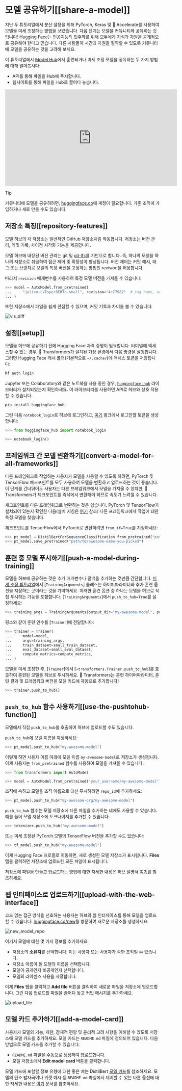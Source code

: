 <!--Copyright 2022 The HuggingFace Team. All rights reserved.

Licensed under the Apache License, Version 2.0 (the "License"); you may not use this file except in compliance with
the License. You may obtain a copy of the License at

http://www.apache.org/licenses/LICENSE-2.0

Unless required by applicable law or agreed to in writing, software distributed under the License is distributed on
an "AS IS" BASIS, WITHOUT WARRANTIES OR CONDITIONS OF ANY KIND, either express or implied. See the License for the
specific language governing permissions and limitations under the License.

⚠️ Note that this file is in Markdown but contain specific syntax for our doc-builder (similar to MDX) that may not be
rendered properly in your Markdown viewer.

-->

# 모델 공유하기[[share-a-model]]

지난 두 튜토리얼에서 분산 설정을 위해 PyTorch, Keras 및 🤗 Accelerate를 사용하여 모델을 미세 조정하는 방법을 보았습니다. 다음 단계는 모델을 커뮤니티와 공유하는 것입니다! Hugging Face는 인공지능의 민주화를 위해 모두에게 지식과 자원을 공개적으로 공유해야 한다고 믿습니다. 다른 사람들이 시간과 자원을 절약할 수 있도록 커뮤니티에 모델을 공유하는 것을 고려해 보세요.

이 튜토리얼에서 [Model Hub](https://huggingface.co/models)에서 훈련되거나 미세 조정 모델을 공유하는 두 가지 방법에 대해 알아봅시다:

- API를 통해 파일을 Hub에 푸시합니다.
- 웹사이트를 통해 파일을 Hub로 끌어다 놓습니다.

<iframe width="560" height="315" src="https://www.youtube.com/embed/XvSGPZFEjDY" title="YouTube video player"
frameborder="0" allow="accelerometer; autoplay; clipboard-write; encrypted-media; gyroscope;
picture-in-picture" allowfullscreen></iframe>

> [!TIP]
> 커뮤니티에 모델을 공유하려면, [huggingface.co](https://huggingface.co/join)에 계정이 필요합니다. 기존 조직에 가입하거나 새로 만들 수도 있습니다.

## 저장소 특징[[repository-features]]

모델 허브의 각 저장소는 일반적인 GitHub 저장소처럼 작동합니다. 저장소는 버전 관리, 커밋 기록, 차이점 시각화 기능을 제공합니다.

모델 허브에 내장된 버전 관리는 git 및 [git-lfs](https://git-lfs.github.com/)를 기반으로 합니다. 즉, 하나의 모델을 하나의 저장소로 취급하여 접근 제어 및 확장성이 향상됩니다. 버전 제어는 커밋 해시, 태그 또는 브랜치로 모델의 특정 버전을 고정하는 방법인 *revision*을 허용합니다.

따라서 `revision` 매개변수를 사용하여 특정 모델 버전을 가져올 수 있습니다:

```py
>>> model = AutoModel.from_pretrained(
...     "julien-c/EsperBERTo-small", revision="4c77982"  # tag name, or branch name, or commit hash
... )
```

또한 저장소에서 파일을 쉽게 편집할 수 있으며, 커밋 기록과 차이를 볼 수 있습니다:

![vis_diff](https://huggingface.co/datasets/huggingface/documentation-images/resolve/main/vis_diff.png)

## 설정[[setup]]

모델을 허브에 공유하기 전에 Hugging Face 자격 증명이 필요합니다. 터미널에 액세스할 수 있는 경우, 🤗 Transformers가 설치된 가상 환경에서 다음 명령을 실행합니다. 그러면 Hugging Face 캐시 폴더(기본적으로 `~/.cache/`)에 액세스 토큰을 저장합니다:

```bash
hf auth login
```

Jupyter 또는 Colaboratory와 같은 노트북을 사용 중인 경우, [`huggingface_hub`](https://huggingface.co/docs/hub/adding-a-library) 라이브러리가 설치되었는지 확인하세요. 이 라이브러리를 사용하면 API로 허브와 상호 작용할 수 있습니다.

```bash
pip install huggingface_hub
```

그런 다음 `notebook_login`로 허브에 로그인하고, [여기](https://huggingface.co/settings/token) 링크에서 로그인할 토큰을 생성합니다:

```py
>>> from huggingface_hub import notebook_login

>>> notebook_login()
```

## 프레임워크 간 모델 변환하기[[convert-a-model-for-all-frameworks]]

다른 프레임워크로 작업하는 사용자가 모델을 사용할 수 있도록 하려면, PyTorch 및 TensorFlow 체크포인트를 모두 사용하여 모델을 변환하고 업로드하는 것이 좋습니다. 이 단계를 건너뛰어도 사용자는 다른 프레임워크에서 모델을 가져올 수 있지만, 🤗 Transformers가 체크포인트를 즉석에서 변환해야 하므로 속도가 느려질 수 있습니다.

체크포인트를 다른 프레임워크로 변환하는 것은 쉽습니다. PyTorch 및 TensorFlow가 설치되어 있는지 확인한 다음(설치 지침은 [여기](installation) 참조) 다른 프레임워크에서 작업에 대한 특정 모델을 찾습니다.

체크포인트를 TensorFlow에서 PyTorch로 변환하려면 `from_tf=True`를 지정하세요:

```py
>>> pt_model = DistilBertForSequenceClassification.from_pretrained("path/to/awesome-name-you-picked", from_tf=True)
>>> pt_model.save_pretrained("path/to/awesome-name-you-picked")
```

## 훈련 중 모델 푸시하기[[push-a-model-during-training]]

<Youtube id="Z1-XMy-GNLQ"/>

모델을 허브에 공유하는 것은 추가 매개변수나 콜백을 추가하는 것만큼 간단합니다. [미세 조정 튜토리얼](training)에서 [`TrainingArguments`] 클래스는 하이퍼파라미터와 추가 훈련 옵션을 지정하는 곳이라는 것을 기억하세요. 이러한 훈련 옵션 중 하나는 모델을 허브로 직접 푸시하는 기능을 포함합니다. [`TrainingArguments`]에서 `push_to_hub=True`를 설정하세요:

```py
>>> training_args = TrainingArguments(output_dir="my-awesome-model", push_to_hub=True)
```

평소와 같이 훈련 인수를 [`Trainer`]에 전달합니다:

```py
>>> trainer = Trainer(
...     model=model,
...     args=training_args,
...     train_dataset=small_train_dataset,
...     eval_dataset=small_eval_dataset,
...     compute_metrics=compute_metrics,
... )
```

모델을 미세 조정한 후, [`Trainer`]에서 [`~transformers.Trainer.push_to_hub`]를 호출하여 훈련된 모델을 허브로 푸시하세요. 🤗 Transformers는 훈련 하이퍼파라미터, 훈련 결과 및 프레임워크 버전을 모델 카드에 자동으로 추가합니다!

```py
>>> trainer.push_to_hub()
```

## `push_to_hub` 함수 사용하기[[use-the-pushtohub-function]]

모델에서 직접 `push_to_hub`를 호출하여 허브에 업로드할 수도 있습니다.

`push_to_hub`에 모델 이름을 지정하세요:

```py
>>> pt_model.push_to_hub("my-awesome-model")
```

이렇게 하면 사용자 이름 아래에 모델 이름 `my-awesome-model`로 저장소가 생성됩니다. 이제 사용자는 `from_pretrained` 함수를 사용하여 모델을 가져올 수 있습니다:

```py
>>> from transformers import AutoModel

>>> model = AutoModel.from_pretrained("your_username/my-awesome-model")
```

조직에 속하고 모델을 조직 이름으로 대신 푸시하려면 `repo_id`에 추가하세요:

```py
>>> pt_model.push_to_hub("my-awesome-org/my-awesome-model")
```

`push_to_hub` 함수는 모델 저장소에 다른 파일을 추가하는 데에도 사용할 수 있습니다. 예를 들어 모델 저장소에 토크나이저를 추가할 수 있습니다:

```py
>>> tokenizer.push_to_hub("my-awesome-model")
```

또는 미세 조정된 PyTorch 모델의 TensorFlow 버전을 추가할 수도 있습니다:

```py
>>> tf_model.push_to_hub("my-awesome-model")
```

이제 Hugging Face 프로필로 이동하면, 새로 생성한 모델 저장소가 표시됩니다. **Files** 탭을 클릭하면 저장소에 업로드한 모든 파일이 표시됩니다.

저장소에 파일을 만들고 업로드하는 방법에 대한 자세한 내용은 허브 설명서 [여기](https://huggingface.co/docs/hub/how-to-upstream)를 참조하세요.

## 웹 인터페이스로 업로드하기[[upload-with-the-web-interface]]

코드 없는 접근 방식을 선호하는 사용자는 허브의 웹 인터페이스를 통해 모델을 업로드할 수 있습니다. [huggingface.co/new](https://huggingface.co/new)를 방문하여 새로운 저장소를 생성하세요:

![new_model_repo](https://huggingface.co/datasets/huggingface/documentation-images/resolve/main/new_model_repo.png)

여기서 모델에 대한 몇 가지 정보를 추가하세요:

- 저장소의 **소유자**를 선택합니다. 이는 사용자 또는 사용자가 속한 조직일 수 있습니다.
- 저장소 이름이 될 모델의 이름을 선택합니다.
- 모델이 공개인지 비공개인지 선택합니다.
- 모델의 라이센스 사용을 지정합니다.

이제 **Files** 탭을 클릭하고 **Add file** 버튼을 클릭하여 새로운 파일을 저장소에 업로드합니다. 그런 다음 업로드할 파일을 끌어다 놓고 커밋 메시지를 추가하세요.

![upload_file](https://huggingface.co/datasets/huggingface/documentation-images/resolve/main/upload_file.png)

## 모델 카드 추가하기[[add-a-model-card]]

사용자가 모델의 기능, 제한, 잠재적 편향 및 윤리적 고려 사항을 이해할 수 있도록 저장소에 모델 카드를 추가하세요. 모델 카드는 `README.md` 파일에 정의되어 있습니다. 다음 방법으로 모델 카드를 추가할 수 있습니다:

* `README.md` 파일을 수동으로 생성하여 업로드합니다.
* 모델 저장소에서 **Edit model card** 버튼을 클릭합니다.

모델 카드에 포함할 정보 유형에 대한 좋은 예는 DistilBert [모델 카드](https://huggingface.co/distilbert/distilbert-base-uncased)를 참조하세요. 모델의 탄소 발자국이나 위젯 예시 등 `README.md` 파일에서 제어할 수 있는 다른 옵션에 대한 자세한 내용은 [여기](https://huggingface.co/docs/hub/models-cards) 문서를 참조하세요.
